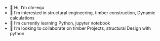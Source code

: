 - 👋 Hi, I’m chr-equ
- 👀 I’m interested in structural engineering, timber construction, Dynamic calculations
- 🌱 I’m currently learning Python, jupyter notebook
- 💞️ I’m looking to collaborate on timber Projects, structural Design with python 

<!---
chr-equ/chr-equ is a ✨ special ✨ repository because its `README.md` (this file) appears on your GitHub profile.
You can click the Preview link to take a look at your changes.
--->
